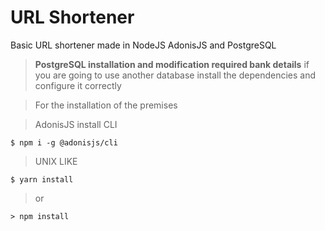 # URL Shortener
Basic URL shortener made in NodeJS AdonisJS and PostgreSQL
>**PostgreSQL installation and modification required
> bank details**
> if you are going to use another database install the dependencies and configure it correctly

> For the installation of the premises

> AdonisJS install CLI
```
$ npm i -g @adonisjs/cli
```

>UNIX LIKE
```
$ yarn install
```
>or
```
> npm install
```
